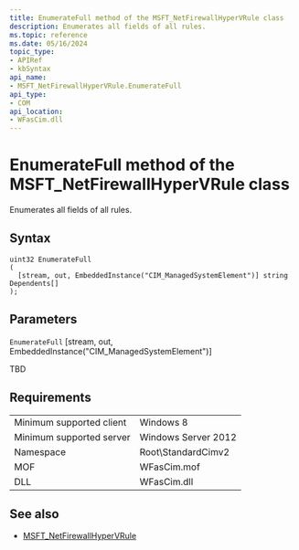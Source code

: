 ```yaml
---
title: EnumerateFull method of the MSFT_NetFirewallHyperVRule class
description: Enumerates all fields of all rules.
ms.topic: reference
ms.date: 05/16/2024
topic_type: 
- APIRef
- kbSyntax
api_name: 
- MSFT_NetFirewallHyperVRule.EnumerateFull
api_type: 
- COM
api_location: 
- WFasCim.dll
---
```


# EnumerateFull method of the MSFT_NetFirewallHyperVRule class

Enumerates all fields of all rules.

## Syntax

```mof
uint32 EnumerateFull
(
  [stream, out, EmbeddedInstance("CIM_ManagedSystemElement")] string Dependents[]
);
```

## Parameters

`EnumerateFull` \[stream, out, EmbeddedInstance("CIM_ManagedSystemElement")\]

TBD

## Requirements

| | |
|-|-|
| Minimum supported client | Windows 8 |
| Minimum supported server | Windows Server 2012 |
| Namespace | Root\\StandardCimv2 |
| MOF | WFasCim.mof |
| DLL | WFasCim.dll |

## See also

* [MSFT_NetFirewallHyperVRule](./msft-netfirewallhypervrule.md)

